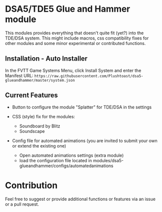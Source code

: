 # DSA5/TDE5 Glue and Hammer module
This modules provides everything that doesn't quite fit (yet?) into the TDE/DSA system. This might include macros, css compatibility fixes for other modules and some minor experimental or contributed functions.

## Installation - Auto Installer
In the FVTT Game Systems Menu, click Install System and enter the Manifest URL: `https://raw.githubusercontent.com/Plushtoast/dsa5-glueandhammer/master/system.json`

## Current Features
* Button to configure the module "Splatter" for TDE/DSA in the settings
* CSS (style) fix for the modules:
    - Soundboard by Blitz
    - Soundscape

* Config file for automated animations (you are invited to submit your own or extend the existing one)
    - Open automated animations settings (extra module)
    - load the configuration file located in modules/dsa5-glueandhammer/configs/automatedanimations


# Contribution
Feel free to suggest or provide additional functions or features via an issue or a pull request.